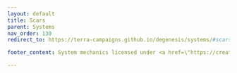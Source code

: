 ```yaml
---
layout: default
title: Scars
parent: Systems
nav_order: 130
redirect_to: https://terra-campaigns.github.io/degenesis/systems/#scars

footer_content: System mechanics licensed under <a href=\"https://creativecommons.org/licenses/by-sa/4.0\">CC-BY-SA 4.0</a>.

---
```

